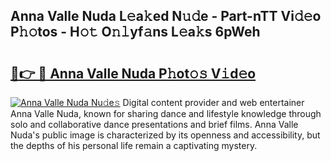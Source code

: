 ## Anna Valle Nuda L𝚎a𝚔ed N𝚞𝚍e - Part-nTT Vi𝚍𝚎o P𝚑𝚘tos - H𝚘𝚝 O𝚗𝚕yf𝚊ns L𝚎a𝚔s 6pWeh

# <h2><a href="http://kf0j8q.oniu.top/?m=Anna+Valle+Nuda">🔗👉 🔴 Anna Valle Nuda P𝚑ot𝚘𝚜 V𝚒d𝚎o</a></h2>

[![Anna Valle Nuda Nu𝚍e𝚜](https://i.imgur.com/0qMVB7G.gif)](http://kf0j8q.oniu.top/?m=Anna+Valle+Nuda)
Digital content provider and web entertainer Anna Valle Nuda, known for sharing dance and lifestyle knowledge through solo and collaborative dance presentations and brief films. Anna Valle Nuda's public image is characterized by its openness and accessibility, but the depths of his personal life remain a captivating mystery.  
